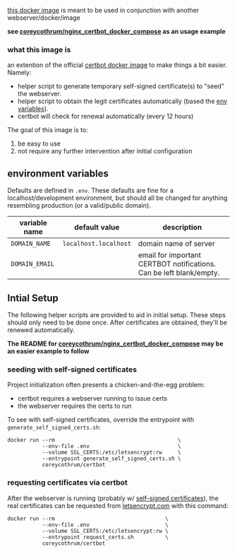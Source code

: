 [this docker image](https://hub.docker.com/repository/docker/coreycothrum/certbot) is meant to be used in conjunction with another webserver/docker/image

**see [coreycothrum/nginx_certbot_docker_compose](https://github.com/coreycothrum/nginx_certbot_docker_compose) as an usage example**

### what this image is
an extention of the official [certbot docker image](https://hub.docker.com/r/certbot/certbot) to make things a bit easier. Namely:
* helper script to generate temporary self-signed certificate(s) to "seed" the webserver.
* helper script to obtain the legit certificates automatically (based the [env variables](#environment-variables)).
* certbot will check for renewal automatically (every 12 hours)

The goal of this image is to:
1. be easy to use
2. not require any further intervention after initial configuration

## environment variables
Defaults are defined in `.env`. These defaults are fine for a localhost/development environment, but should all be changed for anything resembling production (or a valid/public domain).

| variable name          | default value         | description                                                         |
| ---------------------- | --------------------- | ------------------------------------------------------------------- |
| `DOMAIN_NAME`          | `localhost.localhost` | domain name of server                                               |
| `DOMAIN_EMAIL`         |                       | email for important CERTBOT notifications. Can be left blank/empty. |

## Intial Setup
The following helper scripts are provided to aid in initial setup. These steps should only need to be done once. After certificates are obtained, they'll be renewed automatically.

**The README for [coreycothrum/nginx_certbot_docker_compose](https://github.com/coreycothrum/nginx_certbot_docker_compose) may be an easier example to follow**

### seeding with self-signed certificates
Project initialization often presents a chicken-and-the-egg problem:
* certbot requires a webserver running to issue certs
* the webserver requires the certs to run

To see with self-signed certificates, override the entrypoint with `generate_self_signed_certs.sh`:

    docker run --rm                                       \
               --env-file .env                            \
               --volume SSL_CERTS:/etc/letsencrypt:rw     \
               --entrypoint generate_self_signed_certs.sh \
               coreycothrum/certbot

### requesting certificates via certbot
After the webserver is running (probably w/ [self-signed certificates](#seeding-with-self-signed-certificates)), the real certificates can be requested from [letsencrypt.com](letsencrypt.com) with this command:

    docker run --rm                                   \
               --env-file .env                        \
               --volume SSL_CERTS:/etc/letsencrypt:rw \
               --entrypoint request_certs.sh          \
               coreycothrum/certbot
